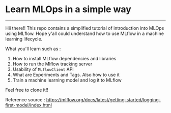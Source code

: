 # Learn MLOps in a simple way

---
Hii there!! This repo contains a simplified tutorial of introduction into MLOps using MLflow. 
Hope y'all could understand how to use MLflow in a machine learning lifecycle.

What you'll learn such as :
1) How to install MLflow dependencies and libraries
2) How to run the Mlflow tracking server
3) Usability of `MLflowClient` API
4) What are Experiments and Tags. Also how to use it
5) Train a machine learning model and log it to MLflow

Feel free to clone it!!

Reference source : https://mlflow.org/docs/latest/getting-started/logging-first-model/index.html
